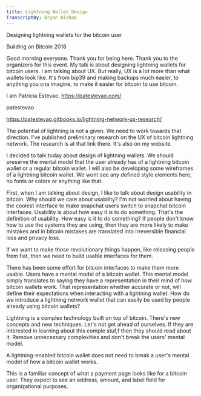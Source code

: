 ```yaml
---
title: Lightning Wallet Design
TranscriptBy: Bryan Bishop
---
```


Designing lightning wallets for the bitcoin user

Building on Bitcoin 2018

Good morning everyone. Thank you for being here. Thank you to the organizers for this event. My talk is about designing lightning wallets for bitcoin users. I am talking about UX. But really, UX is a lot more than what wallets look like. It's from bip39 and making backups much easier, to anything you cna imagine, to make it easier for bitcoin to use bitcoin.

I am Patricia Estevao.
https://patestevao.com/

patestevao

https://patestevao.gitbooks.io/lightning-network-ux-research/

The potential of lightning is not a given. We need to work towards that direction. I've published preliminary research on the UX of bitcoin lightning network. The research is at that link there. It's also on my website.

I decided to talk today about design of lightning wallets. We should preserve the mental model that the user already has of a lightning bitcoin wallet or a regular bitcoin wallet. I will also be developing some wireframes  of a lightning bitcoin wallet.  We wont see any defined style elements here, no fonts or colors or anything like that.

First, when I am talking about design, I like to talk about design usability in bitcoin. Why should we care about usability? I'm not worried about having the coolest interface to make snapchat users switch to snapchat bitcoin interfaces. Usability is about how easy it is to do something. That's the definition of usability. How easy is it to do something? If people don't know how to use the systems they are using, then they are more likely to make mistakes and in bitcoin mistakes are translated into irreversible financial loss and privacy loss.

If we want to make those revolutionary things happen, like releasing people from fiat, then we need to build usable interfaces for them.

There has been some effort for bitcoin interfaces to make them more usable. Users have a mental model of a bitcoin wallet. This mental model simply translates to saying they have a representation in their mind of how bitcoin wallets work. That representation whether accurate or not, will define their expectations when interacting with a lightning wallet. How do we introduce a lightning network wallet that can easily be used by people already using bitcoin wallets?

Lightning is a complex technology built on top of bitcoin. There's new concepts and new techniques.  Let's not get ahead of ourselves. If they are interested in learning about this comple stuf,f then they should read about it. Remove unnecessary complexities and don't break the users' mental model.

A lightning-enabled bitcoin wallet does not need to break a user's mental model of how a bitcoin wallet works.

This is a familiar concept of what a payment page looks like for a bitcoin user. They expect to see an address, amount, and label field for organizational purposes.
